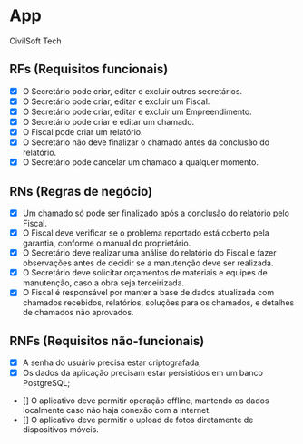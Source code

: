 # App

CivilSoft Tech

## RFs (Requisitos funcionais)

- [X] O Secretário pode criar, editar e excluir outros secretários.
- [X] O Secretário pode criar, editar e excluir um Fiscal.
- [X] O Secretário pode criar, editar e excluir um Empreendimento.
- [X] O Secretário pode criar e editar um chamado.
- [X] O Fiscal pode criar um relatório.
- [X] O Secretário não deve finalizar o chamado antes da conclusão do relatório.
- [X] O Secretário pode cancelar um chamado a qualquer momento.

## RNs (Regras de negócio)

- [X] Um chamado só pode ser finalizado após a conclusão do relatório pelo Fiscal.
- [X] O Fiscal deve verificar se o problema reportado está coberto pela garantia, conforme o manual do proprietário.
- [X] O Secretário deve realizar uma análise do relatório do Fiscal e fazer observações antes de decidir se a manutenção deve ser realizada.
- [X] O Secretário deve solicitar orçamentos de materiais e equipes de manutenção, caso a obra seja terceirizada.
- [X]  O Fiscal é responsável por manter a base de dados atualizada com chamados recebidos, relatórios, soluções para os chamados, e detalhes de chamados não aprovados.

## RNFs (Requisitos não-funcionais)

- [X] A senha do usuário precisa estar criptografada;
- [X] Os dados da aplicação precisam estar persistidos em um banco PostgreSQL;
- [] O aplicativo deve permitir operação offline, mantendo os dados localmente caso não haja conexão com a internet.
- [] O aplicativo deve permitir o upload de fotos diretamente de dispositivos móveis.

